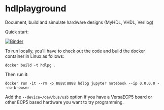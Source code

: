 # hdlplayground

Document, build and simulate hardware designs (MyHDL, VHDL, Verilog)

Quick start:

[![Binder](https://mybinder.org/badge_logo.svg)](https://mybinder.org/v2/gh/hackfin/hdlplayground/master?urlpath=%2Ftree%2Fwork%2Findex.ipynb)

To run locally, you'll have to check out the code and build the docker container in Linux as follows:

```
docker build -t hdlpg .
```

Then run it:

```
docker run -it --rm -p 8888:8888 hdlpg jupyter notebook --ip 0.0.0.0 --no-browser
```

Add the `--device=/dev/bus/usb` option if you have a VersaECP5 board or other ECP5 based hardware you want to try programming.

